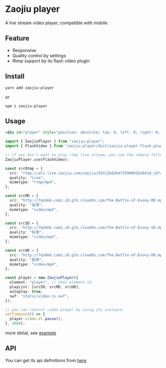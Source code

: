 # Zaojiu player

A live stream video player, compatible with mobile.

## Feature

- Responsive
- Quality control by settings
- Rtmp support by its flash video plugin

## Install

```
yarn add zaojiu-player
```

or

```
npm i zaojiu-player
```

## Usage

```html
<div id="player" style="position: absolute; top: 0; left: 0; right: 0; bottom: 0;"></div>
```

```typescript
import { ZaojiuPlayer } from "zaojiu-player";
import { FlashVideo } from "zaojiu-player/dist/zaojiu-player-flash.plugin";

// if you don't want to play rtmp live stream, you can the remove following line
ZaojiuPlayer.use(FlashVideo);

const srcRtmp = {
  src: "rtmp://ali-live.zaojiu.com/zaojiu/59313bd2647259000183041d_sd?auth_key=1512472740-0-0-845571a71200e6c83807d4e399f3ad00",
  quality: "Live",
  mimetype: "rtmp/mp4",
};

const srcMD = {
  src: "http://7qnbk6.com1.z0.glb.clouddn.com/The-Battle-of-Evony-MD.mp4",
  quality: "高清",
  mimetype: "video/mp4",
};

const srcSD = {
  src: "http://7qnbk6.com1.z0.glb.clouddn.com/The-Battle-of-Evony-SD.mp4",
  quality: "标清",
  mimetype: "video/mp4",
};

const srcHD = {
  src: "http://7qnbk6.com1.z0.glb.clouddn.com/The-Battle-of-Evony-HD.mp4",
  quality: "超清",
  mimetype: "video/mp4",
};

const player = new ZaojiuPlayer({
  element: "player", // html element id
  playList: [srcSD, srcMD, srcHD],
  autoplay: true,
  swf: "static/video-js.swf",
});

// you can control video player by using its instance
setTimeout(() => {
  player.video.el.pause();
}, 3000);
```

more detial, see [example](https://github.com/duxiaofeng-github/zaojiu-player/tree/master/example)

## API

You can get its api definitions from [here](./types)

